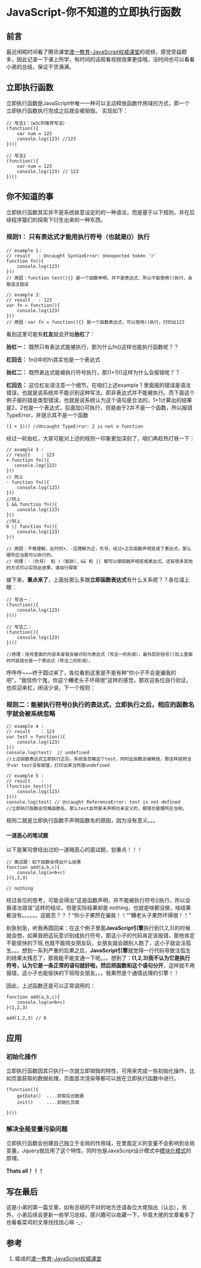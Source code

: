 

# JavaScript-你不知道的立即执行函数

## 前言
最近闲暇时间看了腾讯课堂[渡一教育-JavaScript权威课堂](https://ke.qq.com/course/231577?taid=1464781416663193)的视频，感觉受益颇多，因此记录一下课上所学，有时间的话观看视频效果更佳哦，没时间也可以看看小弟的总结，保证干货满满。
## 立即执行函数
立即执行函数是JavaScript中唯一一种可以主动释放函数作用域的方式，即一个立即执行函数执行完成之后就会被销毁。
实现如下：
```
// 写法1：（w3c的推荐写法）
(function(){
    var num = 123
    console.log(123) //123
}())

// 写法2
(function(){
    var num = 123
    console.log(123) // 123
})()

```
## 你不知道的事
立即执行函数其实并不是系统故意设定的的一种语法，而是基于以下规则，并在后续程序猿们的探索下衍生出来的一种东西。

### 规则1： 只有表达式才能用执行符号（也就是()）执行
```
// example 1：
// result   : Uncaught SyntaxError: Unexpected token ')'
function fn(){
    console.log(123)
}()
// 原因：function test(){} 是一个函数申明，并不是表达式，所以不能使用()执行，会报语法错误

// example 2: 
// result   : 123
var fn = function(){
    console.log(123)
}()
// 原因：var fn = function(){} 是一个函数表达式，可以使用()执行，打印出123
```
看到这里可能有**杠友**就会开始**抬杠**了：

**抬杠一：** 既然只有表达式能被执行，那为什么fn()这样也能执行函数呢？？

**杠回去：** fn()中的fn其实也是一个表达式

**抬杠二：** 既然表达式能被执行符号执行，那(1+1)()这样为什么会报错呢？？

**杠回去：** 这位杠友请注意一个细节，在咱们上述example 1 里面报的错误是语法错误，也就是说系统并不能识别这种写法，即非表达式并不能被执行。而下面这个例子报的错是类型错误，也就是说系统认为这个语句是合法的，1+1计算出的结果是2，2也是一个表达式，后面加()可执行，但是由于2并不是一个函数，所以报错TypeError，并提示其不是一个函数
```
(1 + 1)() //Uncaught TypeError: 2 is not a function
```
经过一轮抬杠，大家可能对上述的规则一印象更加深刻了，咱们再趁热打铁一下：
```
// example 3 :
// result    : 123
+ function fn(){
   console.log(123) 
}()
// 同上
- function fn(){
    console.log(123)
}()
//同上
1 && function fn(){
    console.log(123)
}()
//同上
0 || function fn(){
    console.log(123)
}()

// 原因：不难理解，此时的+，-应理解为正，负号，经过+之后函数声明变成了表达式，那么理所应当是可以执行的。
// 同理：-（负号） 和 !（取非），&& 和 || 都可以使函数声明变成表达式。还有很多其他的方式可以实现此效果，请自行探索
```
接下来，**重点来了**，上面扯那么多跟**立即函数表达式**有什么关系呢？？各位请上眼：
```
// 写法一：
(function(){
    console.log(123)
}())

// 写法二：
(function(){
    console.log(123)
})()

//原理：括号里面的内容本身就会被识别为表达式（写法一的形成），最外层的括号()加上里面的内容就也是一个表达式（写法二的形成）。
```
呼呼呼~~~终于圆过来了，各位看到这里是不是有种“你小子不会是骗我的吧”，“我信你个鬼，你这个糟老头子坏得很”这样的感觉，那欢迎各位自行验证，也欢迎来杠，闲话少说，下一个规则：
### 规则二：能被执行符号()执行的表达式，立即执行之后，相应的函数名字就会被系统忽略
```
// example 4 : 
// result    : 123
var test = function(){
    console.log(123)
}()
console.log(test)  // undefined
//上述函数表达式立即执行之后，系统会忽略这个test，同时此函数会被释放，那这样就相当于var test没有赋值，打印出来当然是undefined

// example 5 : 
// result    :
(function test(){
    console.log(123)
}())
console.log(test) // Uncaught ReferenceError: test is not defined
//立即执行函数会忽略函数名，那么test自然是未声明也未定义的，报错也是理所应当啦。
```
规则二就是立即执行函数不声明函数名的原因，因为没有意义。。。

#### 一道恶心的笔试题

以下是某司曾经出过的一道贼恶心的面试题，划重点！！！
```
// 面试题：如下函数会得出什么结果
function add(a,b,c){
    console.log(a+b+c)
}(1,2,3)

// nothing

```
经过各位的思考，可能会得出“这是函数声明，并不能被执行符号()执行，所以会报语法错误”这样的结论，但是实际结果却是 nothing，也就是啥都没做，啥结果都没有。。。。。。这能忍？？？“你小子果然在骗我！！”“糟老头子果然坏得很！！”

别急别急，听我再圆回来：在这个例子里面**JavaScript引擎**执行到(1,2,3)的时候就会想，如果我把这玩意识别成执行符号，那这小子的代码肯定该报错，那他肯定不能愉快的下班,也就不能陪女朋友玩，女朋友就会跟别人跑了，这小子就会注孤生。。。想到一系列严重的后果之后，**JavaScript引擎**就觉得一行代码导致注孤生的结果太残忍了，那我能不能变通一下呢。。。想到了：**(1,2,3)我不认为它是执行符号，认为它是一条正常的语句就好啦，然后把函数和这个语句分开**，这样就不用报错，这小子也能愉快的下班陪女朋友。。。我果然是个通情达理的引擎！！

因此，上述函数还是可以正常调用的：
```
function add(a,b,c){
    console.log(a+b+c)
}(1,2,3)

add(1,2,3) // 6
```
## 应用
### 初始化操作
立即执行函数因其只执行一次就立即销毁的特性，可用来完成一些初始化操作，比如页面获取的数据处理，页面首次渲染等都可以放在立即执行函数中进行。
```
(function(){
    getData()  ....获取后台数据
    init()     ....初始化页面
    
}())
```
### 解决全局变量污染问题
立即执行函数会创建自己独立于全局的作用域，在里面定义的变量不会影响到全局变量。Jquery就应用了这个特性，同时也是JavaScript设计模式中[模块化模式](https://www.w3cschool.cn/zobyhd/to49mozt.html)的原理。

**Thats all！！！**

## 写在最后
这是小弟的第一篇文章，如有总结的不对的地方还请各位大佬指出（认怂），另外，小弟后续会更新一些学习总结，感兴趣可以收藏一下，毕竟大佬的文章看多了也看看菜鸡的文章找找信心嘛 -_-

## 参考

1. 姬成的[渡一教育-JavaScript权威课堂](https://ke.qq.com/course/231577?taid=1464781416663193)
